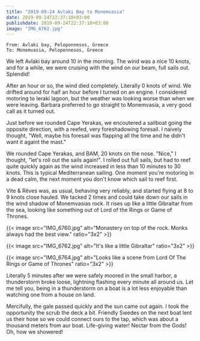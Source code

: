 ```yaml
---
title: "2019-09-24 Avlaki Bay to Monemvasia"
date: 2019-09-24T22:37:10+03:00
publishdate: 2019-09-24T22:37:10+03:00
image: "IMG_6762.jpg"
---
```


`From: Avlaki bay, Peloponnesos, Greece`<br/>
`To: Monemvasia, Peloponnesos, Greece`

We left Avlaki bay around 10 in the morning. The wind was a nice 10 knots, and for a while, we were cruising with the wind on our beam, full sails out. Splendid!

After an hour or so, the wind died completely. Literally 0 knots of wind. We drifted around for half an hour before I turned on an engine. I considered motoring to Ieraki lagoon, but the weather was looking worse than when we were leaving. Barbara preferred to go straight to Monemvasia, a very good call as it turned out.

Just before we rounded Cape Yerakas, we encoutered a sailboat going the opposite direction, with a reefed, very foreshadowing foresail. I naively thought, "Well, maybe his foresail was flapping all the time and he didn't want it againt the mast."

We rounded Cape Yerakas, and BAM, 20 knots on the nose. "Nice," I thought, "let's roll out the sails again!". I rolled out full sails, but had to reef quite quickly again as the wind increased in less than 10 minutes to 30 knots. This is typical Mediterranean sailing. One moment you're motoring in a dead calm, the next moment you don't know which sail to reef first.

Vite & Rêves was, as usual, behaving very reliably, and started flying at 8 to 9 knots close hauled. We tacked 2 times and could take down our sails in the wind shadow of Monemvasias rock. It rises up like a little Gibraltar from the sea, looking like something out of Lord of the Rings or Game of Thrones.

{{< image src="IMG_6760.jpg" alt="Monastery on top of the rock. Monks always had the best view." ratio="3x2" >}}

{{< image src="IMG_6762.jpg" alt="It's like a little Gibraltar" ratio="3x2" >}}

{{< image src="IMG_6764.jpg" alt="Looks like a scene from Lord Of The Rings or Game of Thrones" ratio="3x2" >}}

Literally 5 minutes after we were safely moored in the small harbor, a thunderstorm broke loose, lightning flashing every minute all around us. Let me tell you, being in a thunderstorm on a boat is a lot less enjoyable than watching one from a house on land.

Mercifully, the gale passed quickly and the sun came out again. I took the opportunity the scrub the deck a bit. Friendly Swedes on the next boat lent us their hose so we could connect ours to the tap, which was about a thousand meters from aur boat. Life-giving water! Nectar from the Gods! Oh, how we showered!
